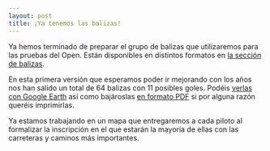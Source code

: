 ```yaml
---
layout: post
title: ¡Ya tenemos las balizas!
---
```


Ya hemos terminado de preparar el grupo de balizas que utilizaremos para las pruebas del Open. Están disponibles en distintos formatos en [la sección de balizas](balizas.html).

En esta primera versión que esperamos poder ir mejorando con los años nos han salido un total de 64 balizas con 11 posibles goles. Podéis [verlas con Google Earth](downloads/Balizas_Open_Pedro_Bernardo.KML) así como bajároslas [en formato PDF](downloads/Balizas_Open_Pedro_Bernardo.PDF) si por alguna razón queréis imprimirlas.

Ya estamos trabajando en un mapa que entregaremos a cada piloto al formalizar la inscripción en el que estarán la mayoría de ellas con las carreteras y caminos más importantes.
